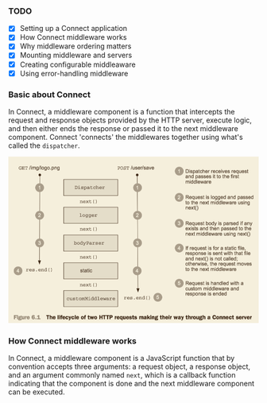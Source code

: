 ### TODO
- [x] Setting up a Connect application
- [x] How Connect middleware works
- [x] Why middleware ordering matters
- [x] Mounting middleware and servers
- [x] Creating configurable middleaware
- [x] Using error-handling middleware

### Basic about Connect
In Connect, a middleware component is a function that intercepts the request and response objects provided by the HTTP server, execute logic, and then either ends the response or passed it to the next middleware component. Connect 'connects' the middlewares together using what's called the `dispatcher`.

![life cycle of two HTTP ](./_img/lifecycle-of-requests.png)

### How Connect middleware works
In Connect, a middleware component is a JavaScript function that by convention accepts three arguments: a request object, a response object, and an argument commonly named `next`, which is a callback function indicating that the component is done and the next middleware component can be executed.
